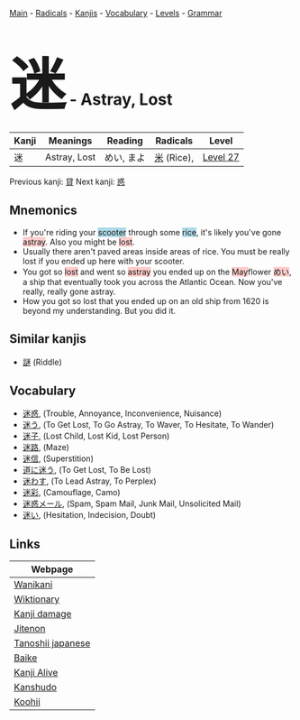 <style> bigfont {font-size: 100px}</style>
[Main](../README.md) -
[Radicals](../radicals.md) -
[Kanjis](../kanjis.md) -
[Vocabulary](../vocabulary.md) -
[Levels](../levels.md) -
[Grammar](../grammar.md)
# <bigfont> 迷</bigfont> - Astray, Lost 

| Kanji | Meanings | Reading | Radicals | Level |
| --- | --- | --- | --- | --- |
| 迷 | Astray, Lost | めい, まよ | [米](../radicals/米.md) (Rice),  | [Level 27](../levels/wk_level27.md) |

Previous kanji: [貸](貸.md) Next kanji: [惑](惑.md) 

## Mnemonics
 * If you're riding your <span style="background-color:#ADD8E6"> scooter</span> through some <span style="background-color:#ADD8E6"> rice</span>, it's likely you've gone <span style="background-color:#ffcccb"> astray</span>. Also you might be <span style="background-color:#ffcccb"> lost</span>.
* Usually there aren't paved areas inside areas of rice. You must be really lost if you ended up here with your scooter.
* You got so <span style="background-color:#ffcccb"> lost</span> and went so <span style="background-color:#ffcccb"> astray</span> you ended up on the <span style="background-color:#ffcccb"> May</span>flower <span style="background-color:#ffcccb"> めい</span>, a ship that eventually took you across the Atlantic Ocean. Now you've really, really gone astray.
* How you got so lost that you ended up on an old ship from 1620 is beyond my understanding. But you did it.


## Similar kanjis
 * [謎](謎.md) (Riddle)


## Vocabulary
 * [迷惑](../vocabulary/迷.md), (Trouble, Annoyance, Inconvenience, Nuisance)
* [迷う](../vocabulary/迷.md), (To Get Lost, To Go Astray, To Waver, To Hesitate, To Wander)
* [迷子](../vocabulary/迷.md), (Lost Child, Lost Kid, Lost Person)
* [迷路](../vocabulary/迷.md), (Maze)
* [迷信](../vocabulary/迷.md), (Superstition)
* [道に迷う](../vocabulary/迷.md), (To Get Lost, To Be Lost)
* [迷わす](../vocabulary/迷.md), (To Lead Astray, To Perplex)
* [迷彩](../vocabulary/迷.md), (Camouflage, Camo)
* [迷惑メール](../vocabulary/迷.md), (Spam, Spam Mail, Junk Mail, Unsolicited Mail)
* [迷い](../vocabulary/迷.md), (Hesitation, Indecision, Doubt)



## Links 

| Webpage |
| --- |
| [Wanikani          ](https://www.wanikani.com/kanji/迷) |
| [Wiktionary        ](https://en.wiktionary.org/wiki/迷) |
| [Kanji damage      ](http://www.kanjidamage.com/kanji/search?utf8=✓&q=迷) |
| [Jitenon           ](https://jitenon.com/kanji/迷) |
| [Tanoshii japanese ](https://www.tanoshiijapanese.com/dictionary/kanji.cfm?k=迷) |
| [Baike             ](https://baike.baidu.com/item/迷) |
| [Kanji Alive       ](https://app.kanjialive.com/迷) |
| [Kanshudo          ](https://www.kanshudo.com/searchmn?q=迷) |
| [Koohii            ](https://kanji.koohii.com/study/kanji/迷) |
